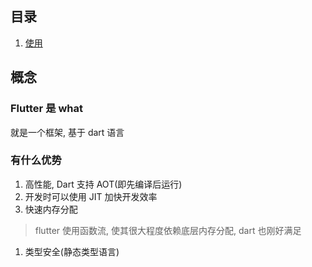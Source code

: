 ## 目录

1. [使用](./use.md)



## 概念

### Flutter 是 what

就是一个框架, 基于 dart 语言

### 有什么优势

1. 高性能, Dart 支持 AOT(即先编译后运行)
2. 开发时可以使用 JIT 加快开发效率
3. 快速内存分配

> flutter 使用函数流, 使其很大程度依赖底层内存分配, dart 也刚好满足

1. 类型安全(静态类型语言)

